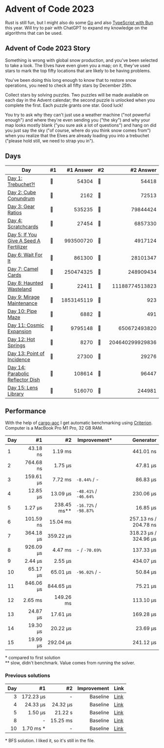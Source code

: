 # Advent of Code 2023

Rust is still fun, but I might also do some [Go](https://github.com/believer/advent-of-code/tree/master/go/2023) and also [TypeScript with Bun](https://github.com/believer/advent-of-code/tree/master/typescript/2023) this year. Will try to pair with ChatGPT to expand my knowledge on the algorithms that can be used.

## Advent of Code 2023 Story

Something is wrong with global snow production, and you've been selected to take a look. The Elves have even given you a map; on it, they've used stars to mark the top fifty locations that are likely to be having problems.

You've been doing this long enough to know that to restore snow operations, you need to check all fifty stars by December 25th.

Collect stars by solving puzzles. Two puzzles will be made available on each day in the Advent calendar; the second puzzle is unlocked when you complete the first. Each puzzle grants one star. Good luck!

You try to ask why they can't just use a weather machine ("not powerful enough") and where they're even sending you ("the sky") and why your map looks mostly blank ("you sure ask a lot of questions") and hang on did you just say the sky ("of course, where do you think snow comes from") when you realize that the Elves are already loading you into a trebuchet ("please hold still, we need to strap you in").

## Days

| Day                                                                                                                      | #1  |  #1 Answer | #2  |       #2 Answer |
| ------------------------------------------------------------------------------------------------------------------------ | --- | ---------: | --- | --------------: |
| [Day 1: Trebuchet?!](https://github.com/believer/advent-of-code/blob/master/rust/2023/src/day_01.rs)                     | 🌟  |      54304 | 🌟  |           54418 |
| [Day 2: Cube Conundrum](https://github.com/believer/advent-of-code/blob/master/rust/2023/src/day_02.rs)                  | 🌟  |       2162 | 🌟  |           72513 |
| [Day 3: Gear Ratios](https://github.com/believer/advent-of-code/blob/master/rust/2023/src/day_03.rs)                     | 🌟  |     535235 | 🌟  |        79844424 |
| [Day 4: Scratchcards](https://github.com/believer/advent-of-code/blob/master/rust/2023/src/day_04.rs)                    | 🌟  |      27454 | 🌟  |         6857330 |
| [Day 5: If You Give A Seed A Fertilizer](https://github.com/believer/advent-of-code/blob/master/rust/2023/src/day_05.rs) | 🌟  |  993500720 | 🌟  |         4917124 |
| [Day 6: Wait For It](https://github.com/believer/advent-of-code/blob/master/rust/2023/src/day_06.rs)                     | 🌟  |     861300 | 🌟  |        28101347 |
| [Day 7: Camel Cards](https://github.com/believer/advent-of-code/blob/master/rust/2023/src/day_07.rs)                     | 🌟  |  250474325 | 🌟  |       248909434 |
| [Day 8: Haunted Wasteland](https://github.com/believer/advent-of-code/blob/master/rust/2023/src/day_08.rs)               | 🌟  |      22411 | 🌟  |  11188774513823 |
| [Day 9: Mirage Maintenance](https://github.com/believer/advent-of-code/blob/master/rust/2023/src/day_09.rs)              | 🌟  | 1853145119 | 🌟  |             923 |
| [Day 10: Pipe Maze](https://github.com/believer/advent-of-code/blob/master/rust/2023/src/day_10.rs)                      | 🌟  |       6882 | 🌟  |             491 |
| [Day 11: Cosmic Expansion](https://github.com/believer/advent-of-code/blob/master/rust/2023/src/day_11.rs)               | 🌟  |    9795148 | 🌟  |    650672493820 |
| [Day 12: Hot Springs](https://github.com/believer/advent-of-code/blob/master/rust/2023/src/day_12.rs)                    | 🌟  |       8270 | 🌟  | 204640299929836 |
| [Day 13: Point of Incidence](https://github.com/believer/advent-of-code/blob/master/rust/2023/src/day_13.rs)             | 🌟  |      27300 | 🌟  |           29276 |
| [Day 14: Parabolic Reflector Dish](https://github.com/believer/advent-of-code/blob/master/rust/2023/src/day_14.rs)       | 🌟  |     108614 | 🌟  |           96447 |
| [Day 15: Lens Library](https://github.com/believer/advent-of-code/blob/master/rust/2023/src/day_15.rs)                   | 🌟  |     516070 | 🌟  |          244981 |

## Performance

With the help of [cargo-aoc](https://github.com/gobanos/cargo-aoc) I get automatic benchmarking using [Criterion](https://github.com/bheisler/criterion.rs). Computer is a MacBook Pro M1 Pro, 32 GB RAM.

| Day |        #1 |            #2 | Improvement\*         |             Generator |
| --- | --------: | ------------: | --------------------- | --------------------: |
| 1   |  43.18 ns |       1.19 ms |                       |             441.01 ns |
| 2   | 764.68 ns |       1.75 µs |                       |              47.81 µs |
| 3   | 159.61 µs |       7.72 ms | `-8.44%` / -          |              86.83 µs |
| 4   |  12.85 µs |      13.09 µs | `-48.41%` / `-46.64%` |             230.06 µs |
| 5   |   1.27 µs | 238.45 ms\*\* | `-16.72%` / `-98.87%` |              16.85 µs |
| 6   | 101.59 ns |      15.04 ms |                       | 257.13 ns / 204.78 ns |
| 7   | 364.18 µs |     359.22 µs |                       | 318.23 µs / 324.96 µs |
| 8   | 926.09 µs |       4.47 ms | - / `-70.69%`         |             137.33 µs |
| 9   |   2.44 µs |       2.55 µs |                       |             434.07 µs |
| 10  |  65.17 µs |      65.01 µs | `-96.02%` / -         |              50.84 µs |
| 11  | 846.06 µs |     844.65 µs |                       |              75.21 µs |
| 12  |   2.65 ms |     149.26 ms |                       |             113.10 µs |
| 13  |  24.87 µs |      17.61 µs |                       |             169.28 µs |
| 14  |  19.30 µs |      20.22 µs |                       |              23.69 µs |
| 15  |  19.99 µs |     292.04 µs |                       |             241.12 µs |

\* compared to first solution<br/>
\*\* slow, didn't benchmark. Value comes from running the solver.

### Previous solutions

| Day |         #1 |       #2 | Improvement | Link                                                                                                                     |
| --: | ---------: | -------: | ----------: | ------------------------------------------------------------------------------------------------------------------------ |
|   3 |  172.23 µs |        - |    Baseline | [Link](https://github.com/believer/advent-of-code/blob/75a83e31024bbac99a0664f81fce4e13ec1e94af/rust/2023/src/day_03.rs) |
|   4 |   24.33 µs | 24.32 µs |    Baseline | [Link](https://github.com/believer/advent-of-code/blob/c970c6322d3904048bcf3f30b1052e2916476d73/rust/2023/src/day_04.rs) |
|   5 |    1.50 µs |  21.22 s |    Baseline | [Link](https://github.com/believer/advent-of-code/blob/39b0904c4921f4ae79963a6df49bb3502ef6b3be/rust/2023/src/day_05.rs) |
|   8 |          - | 15.25 ms |    Baseline | [Link](https://github.com/believer/advent-of-code/blob/912d70c6e04ffd97f766c79b90764c105fe2f6ce/rust/2023/src/day_08.rs) |
|  10 | 1.70 ms \* |        - |    Baseline | [Link](https://github.com/believer/advent-of-code/blob/ebbbbb8cb26e0fa4858cc48cf1a00304b4eee3a7/rust/2023/src/day_10.rs) |

\* BFS solution. I liked it, so it's still in the file.
